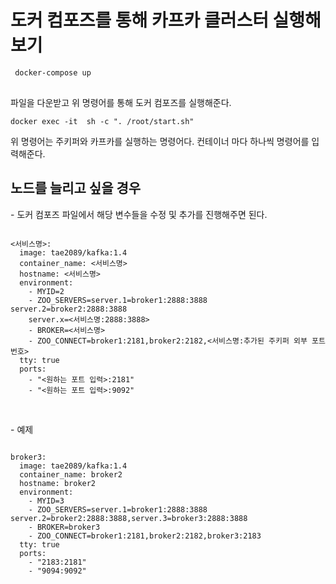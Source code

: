 <h1>도커 컴포즈를 통해 카프카 클러스터 실행해보기</h1>
<pre>
<code> docker-compose up
</code>
</pre>
파일을 다운받고 위 명령어를 통해 도커 컴포즈를 실행해준다.

<pre><code>docker exec -it <broker명> sh -c ". /root/start.sh" </code></pre>
위 명령어는 주키퍼와 카프카를 실행하는 명령어다. 컨테이너 마다 하나씩 명령어를 입력해준다.

<h2>노드를 늘리고 싶을 경우</h2>
- 도커 컴포즈 파일에서 해당 변수들을 수정 및 추가를 진행해주면 된다.
<pre><code>
<서비스명>:
  image: tae2089/kafka:1.4
  container_name: <서비스명>
  hostname: <서비스명>
  environment:
    - MYID=2
    - ZOO_SERVERS=server.1=broker1:2888:3888 server.2=broker2:2888:3888
    server.x=<서비스명:2888:3888>
    - BROKER=<서비스명>
    - ZOO_CONNECT=broker1:2181,broker2:2182,<서비스명:추가된 주키퍼 외부 포트 번호>
  tty: true
  ports:
    - "<원하는 포트 입력>:2181"
    - "<원하는 포트 입력>:9092"
 </code></pre>
<br>
- 예제
<pre><code>
broker3:
  image: tae2089/kafka:1.4
  container_name: broker2
  hostname: broker2
  environment:
    - MYID=3
    - ZOO_SERVERS=server.1=broker1:2888:3888 server.2=broker2:2888:3888,server.3=broker3:2888:3888
    - BROKER=broker3
    - ZOO_CONNECT=broker1:2181,broker2:2182,broker3:2183
  tty: true
  ports:
    - "2183:2181"
    - "9094:9092"
 </code></pre>
